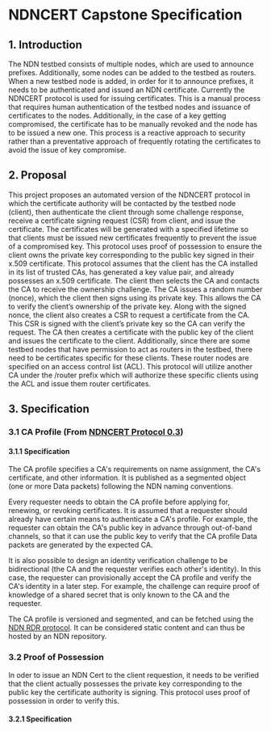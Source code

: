 # NDNCERT Capstone Specification

## 1. Introduction
The NDN testbed consists of multiple nodes, which are used to announce prefixes. Additionally, some nodes can be added to the testbed as routers. When a new testbed node is added, in order for it to announce prefixes, it needs to be authenticated and issued an NDN certificate. Currently the NDNCERT protocol is used for issuing certificates. This is a manual process that requires human authentication of the testbed nodes and issuance of certificates to the nodes. Additionally, in the case of a key getting compromised, the certificate has to be manually revoked and the node has to be issued a new one. This process is a reactive approach to security rather than a preventative approach of frequently rotating the certificates to avoid the issue of key compromise.

## 2. Proposal
This project proposes an automated version of the NDNCERT protocol in which the certificate authority will be contacted by the testbed node (client), then authenticate the client through some challenge response, receive a certificate signing request (CSR) from client, and issue the certificate. The certificates will be generated with a specified lifetime so that clients must be issued new certificates frequently to prevent the issue of a compromised key.
This protocol uses proof of possession to ensure the client owns the private key corresponding to the public key signed in their x.509 certificate. This protocol assumes that the client has the CA installed in its list of trusted CAs, has generated a key value pair, and already possesses an x.509 certificate. The client then selects the CA and contacts the CA to receive the ownership challenge. The CA issues a random number (nonce), which the client then signs using its private key. This allows the CA to verify the client’s ownership of the private key. Along with the signed nonce, the client also creates a CSR to request a certificate from the CA. This CSR is signed with the client’s private key so the CA can verify the request. The CA then creates a certificate with the public key of the client and issues the certificate to the client.
Additionally, since there are some testbed nodes that have permission to act as routers in the testbed, there need to be certificates specific for these clients. These router nodes are specified on an access control list (ACL). This protocol will utilize another CA under the /router prefix which will authorize these specific clients using the ACL and issue them router certificates.

## 3. Specification

### 3.1 CA Profile (From [NDNCERT Protocol 0.3](https://github.com/named-data/ndncert/wiki/NDNCERT-Protocol-0.3))
#### 3.1.1 Specification
The CA profile specifies a CA's requirements on name assignment, the CA's certificate, and other information. It is published as a segmented object (one or more Data packets) following the NDN naming conventions.

Every requester needs to obtain the CA profile before applying for, renewing, or revoking certificates. It is assumed that a requester should already have certain means to authenticate a CA's profile. For example, the requester can obtain the CA's public key in advance through out-of-band channels, so that it can use the public key to verify that the CA profile Data packets are generated by the expected CA.

It is also possible to design an identity verification challenge to be bidirectional (the CA and the requester verifies each other's identity). In this case, the requester can provisionally accept the CA profile and verify the CA's identity in a later step. For example, the challenge can require proof of knowledge of a shared secret that is only known to the CA and the requester.

The CA profile is versioned and segmented, and can be fetched using the [NDN RDR protocol](https://redmine.named-data.net/projects/ndn-tlv/wiki/RDR). It can be considered static content and can thus be hosted by an NDN repository.

### 3.2 Proof of Possession
In oder to issue an NDN Cert to the client requestion, it needs to be verified that the client actually possesses the private key corresponding to the public key the certificate authority is signing. This protocol uses proof of possession in order to verify this.
#### 3.2.1 Specification

